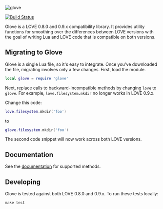 ![glove](http://i.imgur.com/ziiJIX6.png)

[![Build Status](https://travis-ci.org/stackmachine/glove.png?branch=master)](https://travis-ci.org/stackmachine/glove)

Glove is a LOVE 0.8.0 and 0.9.x compatibility library. It provides utility
functions for smoothing over the differences between LOVE versions with the
goal of writing Lua and LOVE code that is compatible on both versions.

## Migrating to Glove

Glove is a single Lua file, so it's easy to integrate. Once you've downloaded the
file, migrating involves only a few changes. First, load the module.

```lua
local glove = require 'glove'
```

Next, replace calls to backward-incompatible methods by changing `love` to
`glove`. For example, `love.filesystem.mkdir` no longer works in LOVE 0.9.x.

Change this code:

```lua
love.filesystem.mkdir('foo')
```

to

```lua
glove.filesystem.mkdir('foo')
```

The second code snippet will now work across both LOVE versions.

## Documentation

See the [documentation](https://github.com/stackmachine/glove/wiki/Supported-Methods-and-Modules) for supported methods.

## Developing

Glove is tested against both LOVE 0.8.0 and 0.9.x. To run these tests locally:

    make test
